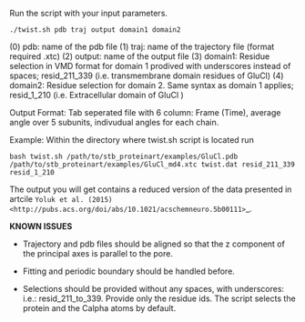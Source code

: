 
Run the script with your input parameters.

``./twist.sh pdb traj output domain1 domain2``

(0) pdb: name of the pdb file 
(1) traj: name of the trajectory file (format required .xtc)
(2) output: name of the output file
(3) domain1: Residue selection in VMD format for domain 1 prodived with underscores instead of spaces; resid_211_339 (i.e. transmembrane domain residues of GluCl) 
(4) domain2: Residue selection for domain 2. Same syntax as domain 1 applies; resid_1_210 (i.e. Extracellular domain of GluCl )

Output Format: Tab seperated file with 6 column: Frame (Time), average angle over 5 subunits, indivudual angles for each chain.

Example:
Within the directory where twist.sh script is located run

``bash twist.sh /path/to/stb_proteinart/examples/GluCl.pdb /path/to/stb_proteinart/examples/GluCl_md4.xtc twist.dat resid_211_339 resid_1_210``

The output you will get contains a reduced version of the data presented in artcile `Yoluk et al. (2015)<http://pubs.acs.org/doi/abs/10.1021/acschemneuro.5b00111>`_.

**KNOWN ISSUES**

- Trajectory and pdb files should be aligned so that the z component of the principal axes is parallel to the pore. 

- Fitting and periodic boundary should be handled before.
 
- Selections should be provided without any spaces, with underscores: i.e.: resid_211_to_339. Provide only the residue ids. The script selects the protein and the Calpha atoms by default. 